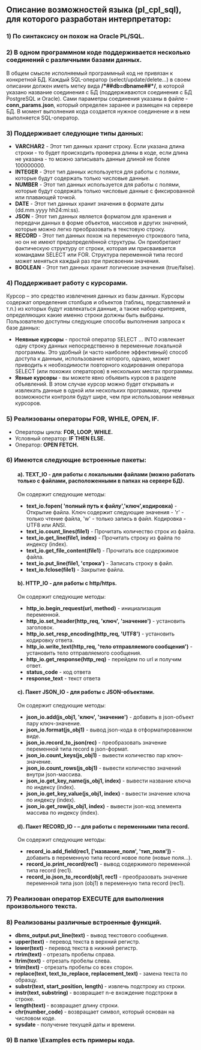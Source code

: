 <h2>Описание возможностей языка (pl_cpl_sql), для которого разработан интерпретатор:</h2>

<h3>1)	По синтаксису он похож на Oracle PL/SQL.</h3>

<h3>2)	В одном программном коде поддерживается несколько соединений с различными базами данных.</h3>
	<p>В общем смысле исполняемый программный код не привязан к конкретной БД. Каждый SQL-оператор (select/update/delete...) в своем описании
		должен иметь метку вида <b>/*##db=dbname##*/</b>, в которой указано название соединения с БД (поддерживаются соединения с БД PostgreSQL и Oracle). 
		Сами параметры соединения указаны в файле - <b>conn_params.json</b>, который определен заранее и размещен на сервере БД. 
		В момент выполнения кода создается нужное соединение и в нем выполняется SQL-оператор.
		</p>

<h3>3)	Поддерживает следующие типы данных:</h3> 
	<ul>
		<li><b>VARCHAR2</b> - Этот тип данных хранит строку. Если указана длина строки - то будет происходить проверка длины в коде, 
		если длина не указана - то можно записывать данные длиной не более 100000000.</li>
		<li><b>INTEGER</b> -  Этот тип данных используется для работы с полями, которые будут содержать только числовые данные.</li>
		<li><b>NUMBER</b> - Этот тип данных используется для работы с полями, которые будут содержать только числовые данные с фиксированной или плавающей точкой.</li>
		<li><b>DATE</b> - Этот тип данных хранит значения в формате даты (dd.mm.yyyy hh24:mi:ss).</li>
		<li><b>JSON</b> - Этот тип данных является форматом для хранения и передачи данных в форме объектов, массивов и других значений, которые можно легко преобразовать в текстовую строку.</li>
		<li><b>RECORD</b> - Этот тип данных похож на переменную строкового типа, но он не имеют предопределённой структуры. 
		Он приобретают фактическую структуру от строки, которая им присваивается командами SELECT или FOR. Структура переменной типа record может меняться каждый раз при присвоении значения.</li>
		<li><b>BOOLEAN</b> - Этот тип данных хранит логические значения (true/false).</li>
	</ul>

<h3>4)	Поддерживает работу с курсорами.</h3>
	<p>Курсор – это средство извлечения данных из базы данных. Курсоры содержат определения столбцов и объектов (таблиц, представлений и т.п.) из которых будут извлекаться данные, а также набор критериев, определяющих какие именно строки должны быть выбраны.<br>Пользователю доступны следующие способы выполнения запроса к базе данных:</p>
		<ul>
			<li><b>Неявные курсоры</b> - простой оператор SELECT ... INTO извлекает одну строку данных непосредственно в переменные локальной программы. Это удобный (и часто наиболее эффективный) способ доступа к данным, использование которого, однако, может приводить к необходимости повторного кодирования оператора SELECT (или похожих операторов) в нескольких местах программы.</li>
			<li><b>Явные курсоры</b> - вы можете явно объявить курсов в разделе объявлений. В этом случае курсор можно будет открывать и извлекать данные в одной или нескольких программах, причем возможности контроля будут шире, чем при использовании неявных курсоров.</li>
		</ul>		
		
<h3>5) Реализованы операторы FOR, WHILE, OPEN, IF.</h3>
	<ul>		
		<li>Операторы цикла: <b>FOR, LOOP, WHILE.</b></li>
		<li>Условный оператор: <b>IF THEN ELSE.</b></li>
		<li>Оператор: <b>OPEN FETCH.</b></li>
	</ul>			
		
<h3>6)	Имеются следующие встроенные пакеты:</h3>
	<div style="margin-left: 30px;">	
	<h4>a). TEXT_IO - для работы с локальными файлами (можно работать только с файлами, расположенными в папках на сервере БД).</h4>		
	<p>Он содержит следующие методы:</p>
	<ul>
		<li><b>text_io.fopen( 'полный путь к файлу','ключ',кодировка)</b> - Открытие файла. Ключ содержит следующие значения - 
		'r' - только чтение файла, 'w' - только запись в файл. Кодировка - UTF8 или ANSI.</li>
		<li><b>text_io.count_lines(file1)</b> - Прочитать количество строк из файла.</li>
		<li><b>text_io.get_line(file1, index)</b> - Прочитать строку из файла по индексу (index).</li>			
		<li><b>text_io.get_file_content(file1)</b> - Прочитать все содержимое файла.</li>						
		<li><b>text_io.put_line(file1, 'строка')</b> - Записать строку в файл.</li>
		<li><b>text_io.fclose(file1)</b> - Закрытие файла.</li>
	</ul>
	<h4>b). HTTP_IO - для работы с http/https.</h4>
	<p>Он содержит следующие методы:</p>
	<ul>
		<li><b>http_io.begin_request(url, method)</b> - инициализация переменной.</li>
		<li><b>http_io.set_header(http_req, 'ключ', 'значение')</b> - установить заголовок.</li>
		<li><b>http_io.set_resp_encoding(http_req, 'UTF8')</b> - установить кодировку ответа.</li>
		<li><b>http_io.write_text(http_req, 'тело отправляемого сообщения')</b> - установить тело отправляемого сообщения.</li>
		<li><b>http_io.get_response(http_req)</b> - перейдем по url и получим ответ.</li>
		<li><b>status_code</b> - код ответа</li>
		<li><b>response_text</b> - текст ответа</li>
	</ul>
	<h4>c). Пакет JSON_IO - для работы с JSON-объектами.</h4>		
	<p>Он содержит следующие методы:</p>
	<ul>
		<li><b>json_io.add(js_obj1, 'ключ', 'значение')</b> - добавить в json-объект пару ключ-значение.</li>
		<li><b>json_io.format(js_obj1)</b> - вывод json-кода в отформатированном виде.</li>
		<li><b>json_io.record_to_json(rec)</b> - преобразовать значение переменной типа record в json-формат.</li>
		<li><b>json_io.count_keys(js_obj1)</b> - вывести количество пар ключ-значение.</li>
		<li><b>json_io.count_rows(js_obj1)</b> - вывести количество значений внутри json-массива.</li>
		<li><b>json_io.get_key_name(js_obj1, index)</b> - вывести название ключа по индексу (index).</li>
		<li><b>json_io.get_key_value(js_obj1, index)</b> - вывести значение ключа по индексу (index).</li>
		<li><b>json_io.get_row(js_obj1, index)</b> - вывести json-код элемента массива по индексу (index).</li>
	</ul>		
	<h4>d). Пакет RECORD_IO -  – для работы с переменными типа record.</h4>		
		<p>Он содержит следующие методы:</p>
		<ul>
			<li><b>record_io.add_field(rec1, ['название_поля', 'тип_поля'])</b> - добавить в переменную типа record новое поле (новые поля...).</li>
			<li><b>record_io.print_record(rec1)</b> - вывод содержимого переменной типа record (rec1).</li>
			<li><b>record_io.json_to_record(obj1, rec1)</b> - преобразовать значение переменной типа json (obj1) в переменную типа record (rec1).</li>
		</ul>
	</div>

<h3>7)	Реализован оператор EXECUTE для выполнения произвольного текста.</h3>

<h3>8)	Реализованы различные встроенные функций.</h3>
	<ul>
		<li><b>dbms_output.put_line(text)</b> - вывод текстового сообщения.</li>
		<li><b>upper(text)</b> - перевод текста в верхний регистр.</li>
		<li><b>lower(text)</b> - перевод текста в нижний регистр.</li>
		<li><b>rtrim(text)</b> - отрезать пробелы справа.</li>			
		<li><b>ltrim(text)</b> - отрезать пробелы слева.</li>			
		<li><b>trim(text) </b> - отрезать пробелы со всех сторон.</li>			
		<li><b>replace(text, text_to_replace, replacement_text) </b> - замена текста по образцу.</li>			
		<li><b>substr(text, start_position, length) </b> - извлечь подстроку из строки.</li>						
		<li><b>instr(text, substring) </b> - возвращает n-е вхождение подстроки в строке.</li>									
		<li><b>length(text) </b> - возвращает длину строки.</li>												
		<li><b>chr(number_code) </b> - возвращает символ, который основан на числовом коде.</li>															
		<li><b>sysdate </b> - получение текущей даты и времени.</li>																		
	</ul>
	
<h3>9)	В папке \Examples есть примеры кода.</h3>	
   
